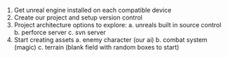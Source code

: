 1. Get unreal engine installed on each compatible device
2. Create our project and setup version control
3. Project architecture options to explore:
    a. unreals built in source control
    b. perforce server
    c. svn server
3. Start creating assets
    a. enemy character (our ai)
    b. combat system (magic)
    c. terrain (blank field with random boxes to start)
  
